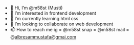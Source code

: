 - 👋 Hi, I’m @m58st (Musti)
- 👀 I’m interested in frontend development
- 🌱 I’m currently learning html css
- 💞️ I’m looking to collaborate on web development
- 📫 How to reach me ig = @m58st snap = @m58st mail = @albresammustafa@gmai.com

<!---
m58st/m58st is a ✨ special ✨ repository because its `README.md` (this file) appears on your GitHub profile.
You can click the Preview link to take a look at your changes.
--->
